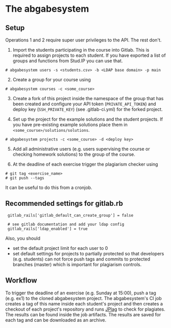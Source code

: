 # The abgabesystem

## Setup

Operations 1 and 2 require super user privileges to the API. The rest don't.

1. Import the students participating in the course into Gitlab. This is required to assign projects to each student. If you have exported a list of groups and functions from Stud.IP you can use that.
```
# abgabesystem users -s <students.csv> -b <LDAP base domain> -p main
```

2. Create a group for your course using
```
# abgabesystem courses -c <some_course>
   ```
   
3. Create a fork of this project inside the namespace of the group that has been created and configure your API token (`PRIVATE_API_TOKEN`) and deploy key (`SSH_PRIVATE_KEY`) (see .gitlab-ci.yml) for the forked project.

4. Set up the project for the example solutions and the student projects. If you have pre-existing example solutions place them in `<some_course>/solutions/solutions`.
```
# abgabesystem projects -c <some_course> -d <deploy key>
```

5. Add all administrative users (e.g. users supervising the course or checking homework solutions) to the group of the course.

6. At the deadline of each exercise trigger the plagiarism checker using
```
# git tag <exercise_name>
# git push --tags
```
It can be useful to do this from a cronjob.

## Recommended settings for gitlab.rb

```
 gitlab_rails['gitlab_default_can_create_group'] = false

 # see gitlab documentation and add your ldap config
 gitlab_rails['ldap_enabled'] = true
```

Also, you should 

- set the default project limit for each user to 0
- set default settings for projects to partially protected so that developers (e.g. students) can not force push tags and commits to protected branches (master) which is important for plagiarism controls.

## Workflow

To trigger the deadline of an exercise (e.g. Sunday at 15:00), push a tag (e.g.
ex1) to the cloned abgabesystem project.
The abgabesystem's CI job creates a tag of this name inside each student's project and then creates a checkout of each project's repository and runs [JPlag](https://github.com/jplag/jplag) to check for plagiates.
The results can be found inside the job artifacts.
The results are saved for each tag and can be downloaded as an archive.
